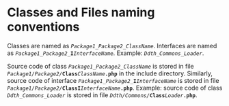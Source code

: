 # Classes and Files naming conventions #

Classes are named as _`Package1_Package2_ClassName`_. Interfaces are named as _`Package1_Package2_`_**`I`**_`InterfaceName`_.
Example: _`Ddth_Commons_Loader`_.

Source code of class _`Package1_Package2_ClassName`_ is stored in file _`Package1/Package2/`_**`Class`**_`ClassName`_**`.php`** in the include directory. Similarly, source code of interface _`Package1_Package2_`_**`I`**_`InterfaceName`_ is stored in file _`Package1/Package2/`_**`ClassI`**_`InterfaceName`_**`.php`**.
Example: source code of class _`Ddth_Commons_Loader`_ is stored in file _`Ddth/Commons/`_**`Class`**_`Loader`_**`.php`**.